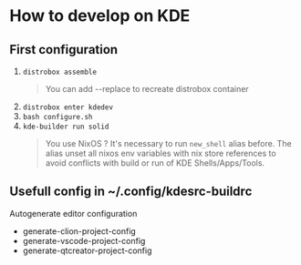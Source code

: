 # How to develop on KDE

## First configuration

1. `distrobox assemble`
   > You can add --replace to recreate distrobox container
2. `distrobox enter kdedev`
3. `bash configure.sh`
4. `kde-builder run solid`
   > You use NixOS ? It's necessary to run `new_shell` alias before.
   > The alias unset all nixos env variables with nix store references to avoid conflicts with build or run of KDE Shells/Apps/Tools.

## Usefull config in ~/.config/kdesrc-buildrc

Autogenerate editor configuration

- generate-clion-project-config
- generate-vscode-project-config
- generate-qtcreator-project-config
